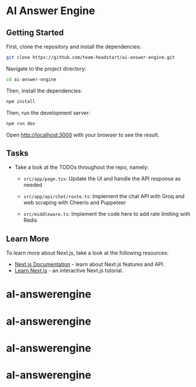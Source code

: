 # AI Answer Engine

## Getting Started

First, clone the repository and install the dependencies:
```bash
git clone https://github.com/team-headstart/ai-answer-engine.git
```

Navigate to the project directory:
```bash
cd ai-answer-engine
```

Then, install the dependencies:

```bash
npm install
```

Then, run the development server:
```bash
npm run dev
```

Open [http://localhost:3000](http://localhost:3000) with your browser to see the result.

## Tasks

- Take a look at the TODOs throughout the repo, namely:

    - `src/app/page.tsx`: Update the UI and handle the API response as needed
 
    - `src/app/api/chat/route.ts`: Implement the chat API with Groq and web scraping with Cheerio and Puppeteer
 
    - `src/middleware.ts`: Implement the code here to add rate limiting with Redis


## Learn More

To learn more about Next.js, take a look at the following resources:

- [Next.js Documentation](https://nextjs.org/docs) - learn about Next.js features and API.
- [Learn Next.js](https://nextjs.org/learn) - an interactive Next.js tutorial.
# aI-answerengine
# aI-answerengine
# aI-answerengine
# aI-answerengine
